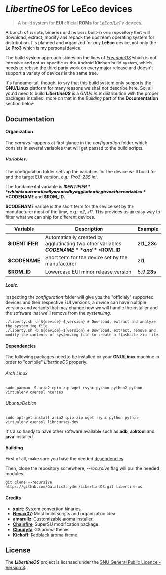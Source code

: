 _**LibertineOS**_ for LeEco devices
==========================

> A build system for **EUI** official **ROMs** for _LeEco/LeTV_ devices.

A bunch of scripts, binaries and helpers built-in one repository that will download, extract, modify and repack the upstream operating system for distribution. It's planned and organized for _any_ **LeEco** device, not only the **Le Pro3** which is my personal device.

The build system approach shines on the lines of [_FreedomOS_](https://gitlab.com/Nevax/FreedomOS) which is not intrusive and not as specific as the Android Kitchen build system, which needs to rebase the third party work on every major release and doesn't support a variety of devices in the same tree.

It's fundamental, though, to say that this build system only supports the **GNU/Linux** platform for many reasons we shall not describe here. So, all you'd need to build **_LibertineOS_** is a _GNU/Linux_ distribution with the proper packages installed, more on that in the _Building_ part of the **Documentation** section below.

## Documentation

#### Organization

The _carnival_ happens at first glance in the _configuration_ folder, which consists in several variables that will get passed to the build scripts.

##### Variables:

The configuration folder sets up the variables for the device we'll build for and the target EUI version, e.g.: _Pro3-23S.ini_.

The fundamental variable is **$IDENTIFIER** which is automatically created by agglutinating two other variables **$CODENAME** and **$ROM_ID**.

**$CODENAME** varible is the short term for the device set by the manufacturer most of the time, e.g.: _x2_, _zl1_. This provices us an easy way to filter what we can ship for different devices.

| Variable      | Description           | Example       |
| ------------- | --------------------- | ------------- |
| **$IDENTIFIER** | Automatically created by agglutinating two other variables **$CODENAME** and **$ROM_ID** | **zl1_23s** |
| **$CODENAME** | Short term for the device set by the manufacturer | **zl1** |
| **$ROM_ID** | Lowercase EUI minor release version | 5.9.**23s** |

##### Logic:

Inspecting the _configuration_ folder will give you the "officialy" supported devices and their respective EUI versions, a device can have multiple versions and variants that may change how we will handle the installer and the software that we'll remove from the _system.img_.

	./liberty.sh -a ${device}-${version} # Download, extract and analyze the system.img file.
	./liberty.sh -b ${device}-${version} # Download, extract, remove and modify the contents of system.img file to create a flashable zip file.

#### Dependencies

The following packages need to be installed on your **GNU/Linux** machine in order to "compile" _LibertineOS_ properly.

###### Arch Linux

	sudo pacman -S aria2 cpio zip wget rsync python python2 python-virtualenv openssl ncurses

###### Ubuntu/Debian

	sudo apt-get install aria2 cpio zip wget rsync python python-virtualenv openssl libncurses-dev

It's also handy to have other software available such as **adb**, **apktool** and **java** installed.

#### Building

First of all, make sure you have the needed [dependencies](#dependencies).

Then, clone the repository somewhere, _--recursive_ flag will pull the needed modules.

	git clone --recursive https://github.com/GalaticStryder/LibertineOS.git libertine-os

#### Credits

- [**xpirt**](https://github.com/xpirt): System convertion binaries.
- [**Nevax07**](https://github.com/Nevax07): Most build scripts and organization idea.
- [**amarullz**](https://github.com/amarullz): Customizable aroma installer.
- [**Chainfire**](https://github.com/Chainfire): SuperSU modification package.
- [**Cloudyfa**](https://github.com/Cloudyfa): G3 aroma theme.
- [**Kickoff**](https://github.com/Kickoff): Redblack aroma theme.

## License

The **_LibertineOS_** project is licensed under the [GNU General Public Licence - Version 3](license.md).
